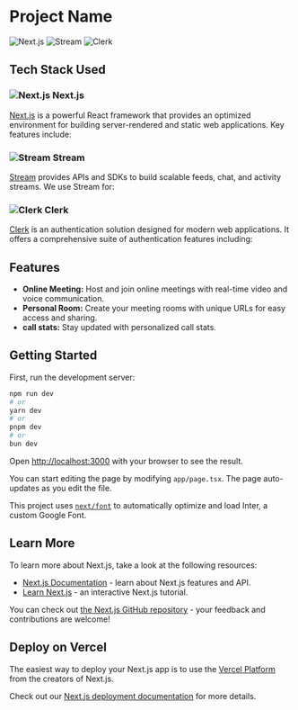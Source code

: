 # Project Name

![Next.js](https://img.shields.io/badge/Next.js-000000?style=for-the-badge&logo=nextdotjs&logoColor=white)
![Stream](https://img.shields.io/badge/Stream-009EF3?style=for-the-badge&logo=stream&logoColor=white)
![Clerk](https://img.shields.io/badge/Clerk-3D4DB7?style=for-the-badge&logo=clerk&logoColor=white)

## Tech Stack Used

### ![Next.js](https://img.shields.io/badge/Next.js-000000?style=for-the-badge&logo=nextdotjs&logoColor=white) Next.js
[Next.js](https://nextjs.org/) is a powerful React framework that provides an optimized environment for building server-rendered and static web applications. Key features include:


### ![Stream](https://img.shields.io/badge/Stream-009EF3?style=for-the-badge&logo=stream&logoColor=white) Stream
[Stream](https://getstream.io/) provides APIs and SDKs to build scalable feeds, chat, and activity streams. We use Stream for:


### ![Clerk](https://img.shields.io/badge/Clerk-3D4DB7?style=for-the-badge&logo=clerk&logoColor=white) Clerk
[Clerk](https://clerk.dev/) is an authentication solution designed for modern web applications. It offers a comprehensive suite of authentication features including:


## Features

- **Online Meeting:** Host and join online meetings with real-time video and voice communication.
- **Personal Room:** Create your meeting rooms with unique URLs for easy access and sharing.
- **call stats:** Stay updated with personalized call stats.

## Getting Started

First, run the development server:

```bash
npm run dev
# or
yarn dev
# or
pnpm dev
# or
bun dev
```

Open [http://localhost:3000](http://localhost:3000) with your browser to see the result.

You can start editing the page by modifying `app/page.tsx`. The page auto-updates as you edit the file.

This project uses [`next/font`](https://nextjs.org/docs/basic-features/font-optimization) to automatically optimize and load Inter, a custom Google Font.

## Learn More

To learn more about Next.js, take a look at the following resources:

- [Next.js Documentation](https://nextjs.org/docs) - learn about Next.js features and API.
- [Learn Next.js](https://nextjs.org/learn) - an interactive Next.js tutorial.

You can check out [the Next.js GitHub repository](https://github.com/vercel/next.js/) - your feedback and contributions are welcome!

## Deploy on Vercel

The easiest way to deploy your Next.js app is to use the [Vercel Platform](https://vercel.com/new?utm_medium=default-template&filter=next.js&utm_source=create-next-app&utm_campaign=create-next-app-readme) from the creators of Next.js.

Check out our [Next.js deployment documentation](https://nextjs.org/docs/deployment) for more details.
